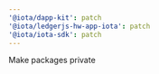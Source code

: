 ```yaml
---
'@iota/dapp-kit': patch
'@iota/ledgerjs-hw-app-iota': patch
'@iota/iota-sdk': patch
---
```


Make packages private
